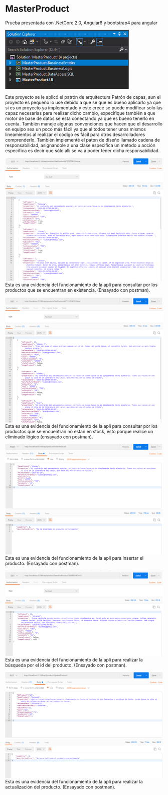 # MasterProduct
Prueba presentada con .NetCore 2.0, Angular6 y bootstrap4 para angular


![Step1](https://raw.githubusercontent.com/yorianallyve/MasterProduct/master/Evidencias/1.png)

Este proyecto se le aplicó el patrón de arquitectura Patrón de capas, aun el proyecto es pequeño lo usé debido a que se que es bueno aplicarlo ya que si es un proyecto ya implementado y este crece se puede modificar solo las capaz necesarias para realizar dicho cambio, expecifique también a que motor de base de datos se esta conectando ya que es bueno tenerlo en cuenta. También maneje algunas convenciones que hacen que el desarrollo en equipo sea un poco más fácil ya que al todos tener unos mismos lineamientos al realizar el código es fácil para otros desarrolladores comprenderlo.
También implementé el paton de diseño llamado cadena de responsabilidad, asignandole a una clase especifica un metodo u acción especifica es decir que sólo allí se va a poder tener dicha responsabilidad.

![Step2](https://raw.githubusercontent.com/yorianallyve/MasterProduct/master/Evidencias/2.png)
Esta es una evidencia del funcionamiento de la apli para consultar por los productos que se encuentran en existencia. (Ensayado con postman).

![Step3](https://raw.githubusercontent.com/yorianallyve/MasterProduct/master/Evidencias/3.png)
Esta es una evidencia del funcionamiento de la apli para consultar por los productos que se encuentran no estan en stock, esto porque realice un eliminado lógico (ensayado con postman).

![Step4](https://raw.githubusercontent.com/yorianallyve/MasterProduct/master/Evidencias/4.png)
Esta es una evidencia del funcionamiento de la apli para insertar el producto. (Ensayado con postman).

![Step5](https://raw.githubusercontent.com/yorianallyve/MasterProduct/master/Evidencias/5.png)
Esta es una evidencia del funcionamiento de la apli para realizar la búsqueda por el id del producto. (Ensayado con postman).

![Step6](https://raw.githubusercontent.com/yorianallyve/MasterProduct/master/Evidencias/6.png)
Esta es una evidencia del funcionamiento de la apli para realizar la actualización del producto. (Ensayado con postman).
